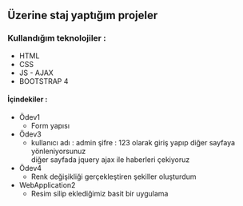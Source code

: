 
## Üzerine staj yaptığım projeler 
### Kullandığım teknolojiler :
- HTML
- CSS
- JS - AJAX
- BOOTSTRAP 4
#### İçindekiler :

- Ödev1 
  - Form yapısı 
- Ödev3 
  - kullanıcı adı : admin şifre : 123 olarak giriş yapıp diğer sayfaya yönleniyorsunuz <br> diğer sayfada jquery ajax ile haberleri çekiyoruz
- Ödev4
  - Renk değişikliği gerçekleştiren şekiller oluşturdum
- WebApplication2
  - Resim silip eklediğimiz basit bir uygulama
